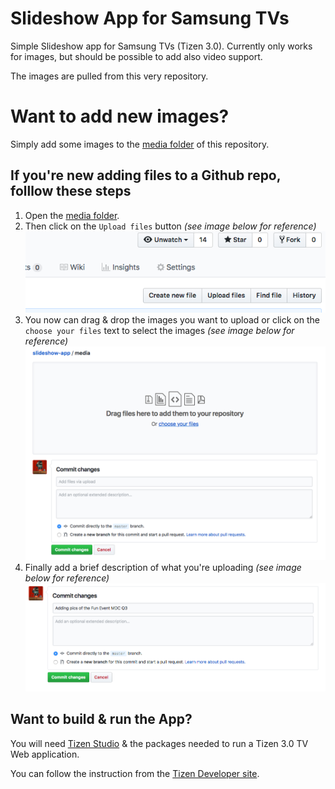 # Slideshow App for Samsung TVs
Simple Slideshow app for Samsung TVs (Tizen 3.0). Currently only works for images, but should be possible to add also video support.

The images are pulled from this very repository.

# Want to add new images?
Simply add some images to the [media folder](https://github.com/IntersysConsulting/slideshow-app/tree/master/media) of this repository.

## If you're new adding files to a Github repo, folllow these steps
1. Open the [media folder](https://github.com/IntersysConsulting/slideshow-app/tree/master/media).
2. Then click on the `Upload files` button *(see image below for reference)*
![Upload files](/images/step1.png)
3. You now can drag & drop the images you want to upload or click on the `choose your files` text to select the images *(see image below for reference)*
![Upload files](/images/step2.png)
4. Finally add a brief description of what you're uploading *(see image below for reference)*
![Upload files](/images/step3.png)

## Want to build & run the App?
You will need [Tizen Studio](https://developer.tizen.org/development/tizen-studio/download) & the packages needed to run a Tizen 3.0 TV Web application.

You can follow the instruction from the [Tizen Developer site](https://developer.tizen.org/development/training/web-application/getting-started/creating-your-first-tizen-tv-web-application#run).
